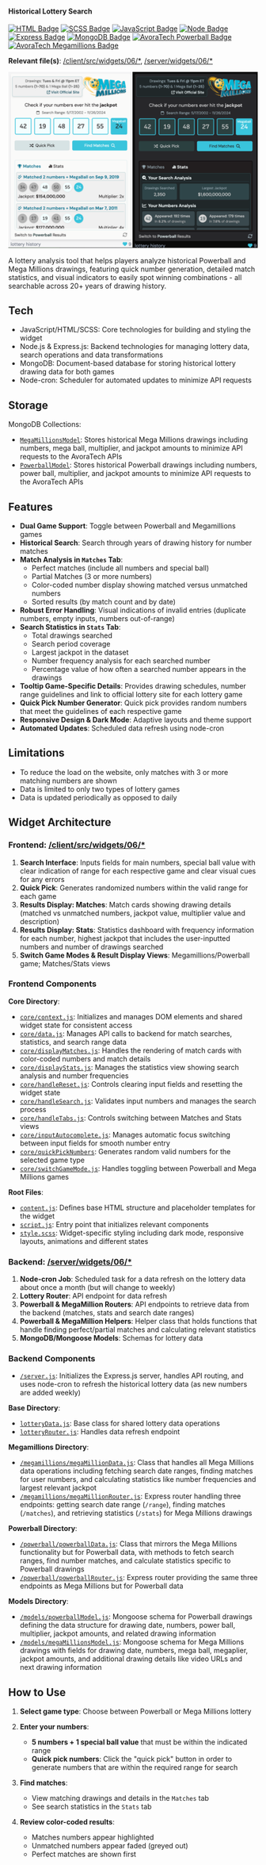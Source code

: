 #### Historical Lottery Search

[![HTML Badge](https://img.shields.io/badge/HTML-38C4DC)](https://github.com/aniqatc/playground)
[![SCSS Badge](https://img.shields.io/badge/SCSS-38C4DC)](https://github.com/aniqatc/playground)
[![JavaScript Badge](https://img.shields.io/badge/JavaScript-38C4DC)](https://github.com/aniqatc/playground)
[![Node Badge](https://img.shields.io/badge/Node-38C4DC)](https://github.com/aniqatc/playground)
[![Express Badge](https://img.shields.io/badge/Express-38C4DC)](https://github.com/aniqatc/playground)
[![MongoDB Badge](https://img.shields.io/badge/MongoDB-38C4DC)](https://github.com/aniqatc/playground)
[![AvoraTech Powerball Badge](https://img.shields.io/badge/AvoraTech%20Powerball%20API-38C4DC)](https://github.com/aniqatc/playground)
[![AvoraTech Megamillions Badge](https://img.shields.io/badge/AvoraTech%20Megamillions%20API-38C4DC)](https://github.com/aniqatc/playground)

**Relevant file(s)**: [/client/src/widgets/06/\*](../../client/src/widgets/06/), [/server/widgets/06/\*](../../server/widgets/06/)

<a href="https://playground.aniqa.dev/"><img src="/docs/screenshots/widget-06_v1.png"></a>

A lottery analysis tool that helps players analyze historical Powerball and Mega Millions drawings, featuring quick number generation, detailed match statistics, and visual indicators to easily spot winning combinations - all searchable across 20+ years of drawing history.

## Tech

- JavaScript/HTML/SCSS: Core technologies for building and styling the widget
- Node.js & Express.js: Backend technologies for managing lottery data, search operations and data transformations
- MongoDB: Document-based database for storing historical lottery drawing data for both games
- Node-cron: Scheduler for automated updates to minimize API requests

## Storage

MongoDB Collections:
- [`MegaMillionsModel`](../../server/widgets/06/models/megaMillionsModel.js): Stores historical Mega Millions drawings including numbers, mega ball, multiplier, and jackpot amounts to minimize API requests to the AvoraTech APIs
- [`PowerballModel`](../../server/widgets/06/models/powerballModel.js):  Stores historical Powerball drawings including numbers, power ball, multiplier, and jackpot amounts to minimize API requests to the AvoraTech APIs

## Features

- **Dual Game Support**: Toggle between Powerball and Megamillions games
- **Historical Search**: Search through years of drawing history for number matches
- **Match Analysis in `Matches` Tab**:
    - Perfect matches (include all numbers and special ball)
    - Partial Matches (3 or more numbers)
    - Color-coded number display showing matched versus unmatched numbers
    - Sorted results (by match count and by date)
- **Robust Error Handling**: Visual indications of invalid entries (duplicate numbers, empty inputs, numbers out-of-range)
- **Search Statistics in `Stats` Tab**:
    - Total drawings searched
    - Search period coverage
    - Largest jackpot in the dataset
    - Number frequency analysis for each searched number
    - Percentage value of how often a searched number appears in the drawings
- **Tooltip Game-Specific Details**: Provides drawing schedules, number range guidelines and link to official lottery site for each lottery game
- **Quick Pick Number Generator**: Quick pick provides random numbers that meet the guidelines of each respective game
- **Responsive Design & Dark Mode**: Adaptive layouts and theme support
- **Automated Updates**: Scheduled data refresh using node-cron

## Limitations

- To reduce the load on the website, only matches with 3 or more matching numbers are shown
- Data is limited to only two types of lottery games
- Data is updated periodically as opposed to daily

## Widget Architecture

### Frontend: [/client/src/widgets/06/\*](../../client/src/widgets/06/)

1. **Search Interface**: Inputs fields for main numbers, special ball value with clear indication of range for each respective game and clear visual cues for any errors
2. **Quick Pick**: Generates randomized numbers within the valid range for each game
3. **Results Display: Matches**: Match cards showing drawing details (matched vs unmatched numbers, jackpot value, multiplier value and description)
4. **Results Display: Stats**: Statistics dashboard with frequency information for each number, highest jackpot that includes the user-inputted numbers and number of drawings searched
5. **Switch Game Modes & Result Display Views**: Megamillions/Powerball game; Matches/Stats views

### Frontend Components

**Core Directory**:
- [`core/context.js`](/client/src/widgets/06/core/context.js): Initializes and manages DOM elements and shared widget state for consistent access
- [`core/data.js`](/client/src/widgets/06/core/data.js): Manages API calls to backend for match searches, statistics, and search range data
- [`core/displayMatches.js`](/client/src/widgets/06/core/displayMatches.js): Handles the rendering of match cards with color-coded numbers and match details
- [`core/displayStats.js`](/client/src/widgets/06/core/displayStats.js): Manages the statistics view showing search analysis and number frequencies
- [`core/handleReset.js`](/client/src/widgets/06/core/handleReset.js): Controls clearing input fields and resetting the widget state
- [`core/handleSearch.js`](/client/src/widgets/06/core/handleSearch.js): Validates input numbers and manages the search process
- [`core/handleTabs.js`](/client/src/widgets/06/core/handleTabs.js): Controls switching between Matches and Stats views
- [`core/inputAutocomplete.js`](/client/src/widgets/06/core/inputAutocomplete.js): Manages automatic focus switching between input fields for smooth number entry
- [`core/quickPickNumbers`](/client/src/widgets/06/core/quickPickNumbers.js): Generates random valid numbers for the selected game type
- [`core/switchGameMode.js`](/client/src/widgets/06/core/switchGameMode.js): Handles toggling between Powerball and Mega Millions games

**Root Files**:
- [`content.js`](/client/src/widgets/06/content.js): Defines base HTML structure and placeholder templates for the widget
- [`script.js`](/client/src/widgets/06/script.js): Entry point that initializes relevant components 
- [`style.scss`](/client/src/widgets/06/style.scss): Widget-specific styling including dark mode, responsive layouts, animations and different states

### Backend: [/server/widgets/06/\*](../../server/widgets/06/)

1. **Node-cron Job**: Scheduled task for a data refresh on the lottery data about once a month (but will change to weekly)
2. **Lottery Router**: API endpoint for data refresh
3. **Powerball & MegaMillion Routers**: API endpoints to retrieve data from the backend (matches, stats and search date ranges)
4. **Powerball & MegaMillion Helpers**: Helper class that holds functions that handle finding perfect/partial matches and calculating relevant statistics
5. **MongoDB/Mongoose Models**: Schemas for lottery data

### Backend Components

- [`/server.js`](/server.js): Initializes the Express.js server, handles API routing, and uses node-cron to refresh the historical lottery data (as new numbers are added weekly)

**Base Directory**:
- [`lotteryData.js`](/server/widgets/06/lotteryData.js): Base class for shared lottery data operations
- [`lotteryRouter.js`](/server/widgets/06/lotteryRouter.js): Handles data refresh endpoint

**Megamillions Directory**:
- [`/megamillions/megaMillionData.js`](/server/widgets/06/megamillions/megaMillionData.js): Class that handles all Mega Millions data operations including fetching search date ranges, finding matches for user numbers, and calculating statistics like number frequencies and largest relevant jackpot
- [`/megamillions/megaMillionRouter.js`](/server/widgets/06/megamillions/megaMillionRouter.js): Express router handling three endpoints: getting search date range (`/range`), finding matches (`/matches`), and retrieving statistics (`/stats`) for Mega Millions drawings

**Powerball Directory**:
- [`/powerball/powerballData.js`](/server/widgets/06/powerball/powerballData.js): Class that mirrors the Mega Millions functionality but for Powerball data, with methods to fetch search ranges, find number matches, and calculate statistics specific to Powerball drawings
- [`/powerball/powerballRouter.js`](/server/widgets/06/powerball/powerballRouter.js): Express router providing the same three endpoints as Mega Millions but for Powerball data

**Models Directory**:
- [`/models/powerballModel.js`](/server/widgets/06/models/powerballModel.js): Mongoose schema for Powerball drawings defining the data structure for drawing date, numbers, power ball, multiplier, jackpot amounts, and related drawing information
- [`/models/megaMillionsModel.js`](/server/widgets/06/models/megaMillionsModel.js): Mongoose schema for Mega Millions drawings with fields for drawing date, numbers, mega ball, megaplier, jackpot amounts, and additional drawing details like video URLs and next drawing information

## How to Use

1. **Select game type**: Choose between Powerball or Mega Millions lottery

2. **Enter your numbers**:
    - **5 numbers + 1 special ball value** that must be within the indicated range
    - **Quick pick numbers**: Click the "quick pick" button in order to generate numbers that are within the required range for search

3. **Find matches**:
   - View matching drawings and details in the `Matches` tab
   - See search statistics in the `Stats` tab

4. **Review color-coded results**:
   - Matches numbers appear highlighted
   - Unmatched numbers appear faded (greyed out)
   - Perfect matches are shown first